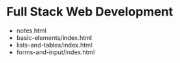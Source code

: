 # Full Stack Web Development
- notes.html
- basic-elements/index.html
- lists-and-tables/index.html
- forms-and-input/index.html

